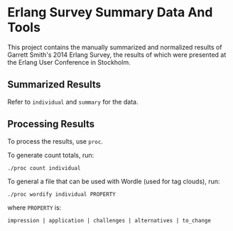# Erlang Survey Summary Data And Tools

This project contains the manually summarized and normalized results of Garrett
Smith's 2014 Erlang Survey, the results of which were presented at the Erlang
User Conference in Stockholm.

## Summarized Results

Refer to `individual` and `summary` for the data. 

## Processing Results

To process the results, use `proc`.

To generate count totals, run:

    ./proc count individual

To general a file that can be used with Wordle (used for tag clouds), run:

    ./proc wordify individual PROPERTY

where `PROPERTY` is:

    impression | application | challenges | alternatives | to_change
